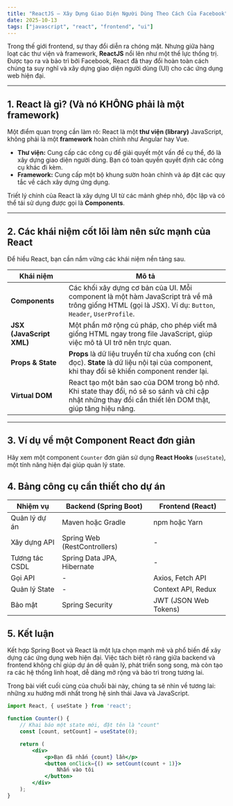 ```yaml
---
title: "ReactJS – Xây Dựng Giao Diện Người Dùng Theo Cách Của Facebook"
date: 2025-10-13
tags: ["javascript", "react", "frontend", "ui"]
---
```


Trong thế giới frontend, sự thay đổi diễn ra chóng mặt. Nhưng giữa hàng loạt các thư viện và framework, **ReactJS** nổi lên như một thế lực thống trị. Được tạo ra và bảo trì bởi Facebook, React đã thay đổi hoàn toàn cách chúng ta suy nghĩ và xây dựng giao diện người dùng (UI) cho các ứng dụng web hiện đại.

---

## 1. React là gì? (Và nó KHÔNG phải là một framework)

Một điểm quan trọng cần làm rõ: React là một **thư viện (library)** JavaScript, không phải là một **framework** hoàn chỉnh như Angular hay Vue.

* **Thư viện:** Cung cấp các công cụ để giải quyết một vấn đề cụ thể, đó là xây dựng giao diện người dùng. Bạn có toàn quyền quyết định các công cụ khác đi kèm.
* **Framework:** Cung cấp một bộ khung sườn hoàn chỉnh và áp đặt các quy tắc về cách xây dựng ứng dụng.

Triết lý chính của React là xây dựng UI từ các mảnh ghép nhỏ, độc lập và có thể tái sử dụng được gọi là **Components**.

---

## 2. Các khái niệm cốt lõi làm nên sức mạnh của React

Để hiểu React, bạn cần nắm vững các khái niệm nền tảng sau.

| Khái niệm | Mô tả |
|---|---|
| **Components** | Các khối xây dựng cơ bản của UI. Mỗi component là một hàm JavaScript trả về mã trông giống HTML (gọi là JSX). Ví dụ: `Button`, `Header`, `UserProfile`. |
| **JSX (JavaScript XML)** | Một phần mở rộng cú pháp, cho phép viết mã giống HTML ngay trong file JavaScript, giúp việc mô tả UI trở nên trực quan. |
| **Props & State** | **Props** là dữ liệu truyền từ cha xuống con (chỉ đọc). **State** là dữ liệu nội tại của component, khi thay đổi sẽ khiến component render lại. |
| **Virtual DOM** | React tạo một bản sao của DOM trong bộ nhớ. Khi state thay đổi, nó sẽ so sánh và chỉ cập nhật những thay đổi cần thiết lên DOM thật, giúp tăng hiệu năng. |

---

## 3. Ví dụ về một Component React đơn giản

Hãy xem một component `Counter` đơn giản sử dụng **React Hooks** (`useState`), một tính năng hiện đại giúp quản lý state.

## 4. Bảng công cụ cần thiết cho dự án

Nhiệm vụ                   | Backend (Spring Boot)             | Frontend (React)
---------------------------|-----------------------------------|-------------------------
Quản lý dự án              | Maven hoặc Gradle                 | npm hoặc Yarn
Xây dựng API               | Spring Web (RestControllers)      | -
Tương tác CSDL             | Spring Data JPA, Hibernate        | -
Gọi API                    | -                                 | Axios, Fetch API
Quản lý State              | -                                 | Context API, Redux
Bảo mật                    | Spring Security                   | JWT (JSON Web Tokens)

## 5. Kết luận

Kết hợp Spring Boot và React là một lựa chọn mạnh mẽ và phổ biến để xây dựng các ứng dụng web hiện đại. 
Việc tách biệt rõ ràng giữa backend và frontend không chỉ giúp dự án dễ quản lý, phát triển song song,
mà còn tạo ra các hệ thống linh hoạt, dễ dàng mở rộng và bảo trì trong tương lai.

Trong bài viết cuối cùng của chuỗi bài này, chúng ta sẽ nhìn về tương lai:
những xu hướng mới nhất trong hệ sinh thái Java và JavaScript.


```jsx
import React, { useState } from 'react';

function Counter() {
    // Khai báo một state mới, đặt tên là "count"
    const [count, setCount] = useState(0);

    return (
        <div>
            <p>Bạn đã nhấn {count} lần</p>
            <button onClick={() => setCount(count + 1)}>
                Nhấn vào tôi
            </button>
        </div>
    );
}